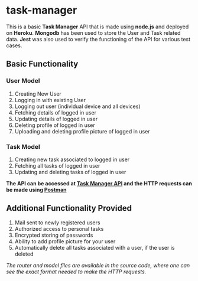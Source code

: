 # task-manager
This is a basic **Task Manager** API that is made using **node.js** and deployed on **Heroku**. **Mongodb** has been used to store the User and Task related data. **Jest** was also used to verify the functioning of the API for various test cases.

## **Basic Functionality**

### User Model
1. Creating New User
2. Logging in with existing User
3. Logging out user (individual device and all devices)
4. Fetching details of logged in user
5. Updating details of logged in user
6. Deleting profile of logged in user
7. Uploading and deleting profile picture of logged in user

### Task Model
1. Creating new task associated to logged in user
2. Fetching all tasks of logged in user
3. Updating and deleting tasks of logged in user

**The API can be accessed at [Task Manager API](https://task-manager-nj.herokuapp.com) and the HTTP requests can be made using [Postman](https://www.postman.com/)**

## **Additional Functionality Provided**
1. Mail sent to newly registered users
2. Authorized access to personal tasks
3. Encrypted storing of passwords
4. Ability to add profile picture for your user
5. Automatically delete all tasks associated with a user, if the user is deleted

_The router and model files are available in the source code, where one can see the exact format needed to make the HTTP requests._ 
